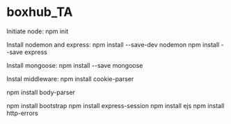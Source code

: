 # boxhub_TA

Initiate node:
npm init 

Install nodemon and express:
npm install --save-dev nodemon
npm install --save express

Install mongoose:
npm install --save mongoose


Instal middleware:
npm install cookie-parser

npm install body-parser

npm install bootstrap 
npm install express-session
npm install ejs
npm install http-errors
